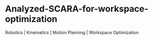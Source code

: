 # Analyzed-SCARA-for-workspace-optimization
Robotics | Kinematics | Motion Planning | Workspace Optimization
